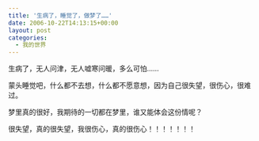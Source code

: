 ```yaml
---
title: '生病了，睡觉了，做梦了……'
date: 2006-10-22T14:13:15+00:00
layout: post
categories:
  - 我的世界
---
```


生病了，无人问津，无人嘘寒问暖，多么可怕……

蒙头睡觉吧，什么都不去想，什么都不愿意想，因为自己很失望，很伤心，很难过。

梦里真的很好，我期待的一切都在梦里，谁又能体会这份情呢？

很失望，真的很失望，我很伤心，真的很伤心！！！！！！！
